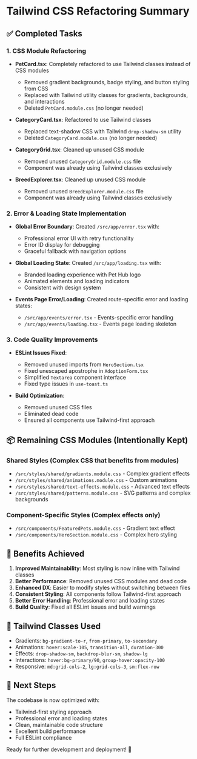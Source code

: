 # Tailwind CSS Refactoring Summary

## ✅ Completed Tasks

### 1. CSS Module Refactoring
- **PetCard.tsx**: Completely refactored to use Tailwind classes instead of CSS modules
  - Removed gradient backgrounds, badge styling, and button styling from CSS
  - Replaced with Tailwind utility classes for gradients, backgrounds, and interactions
  - Deleted `PetCard.module.css` (no longer needed)

- **CategoryCard.tsx**: Refactored to use Tailwind classes
  - Replaced text-shadow CSS with Tailwind `drop-shadow-sm` utility
  - Deleted `CategoryCard.module.css` (no longer needed)

- **CategoryGrid.tsx**: Cleaned up unused CSS module
  - Removed unused `CategoryGrid.module.css` file
  - Component was already using Tailwind classes exclusively

- **BreedExplorer.tsx**: Cleaned up unused CSS module
  - Removed unused `BreedExplorer.module.css` file
  - Component was already using Tailwind classes exclusively

### 2. Error & Loading State Implementation
- **Global Error Boundary**: Created `/src/app/error.tsx` with:
  - Professional error UI with retry functionality
  - Error ID display for debugging
  - Graceful fallback with navigation options

- **Global Loading State**: Created `/src/app/loading.tsx` with:
  - Branded loading experience with Pet Hub logo
  - Animated elements and loading indicators
  - Consistent with design system

- **Events Page Error/Loading**: Created route-specific error and loading states:
  - `/src/app/events/error.tsx` - Events-specific error handling
  - `/src/app/events/loading.tsx` - Events page loading skeleton

### 3. Code Quality Improvements
- **ESLint Issues Fixed**:
  - Removed unused imports from `HeroSection.tsx`
  - Fixed unescaped apostrophe in `AdoptionForm.tsx`
  - Simplified `Textarea` component interface
  - Fixed type issues in `use-toast.ts`

- **Build Optimization**:
  - Removed unused CSS files
  - Eliminated dead code
  - Ensured all components use Tailwind-first approach

## 📦 Remaining CSS Modules (Intentionally Kept)

### Shared Styles (Complex CSS that benefits from modules)
- `/src/styles/shared/gradients.module.css` - Complex gradient effects
- `/src/styles/shared/animations.module.css` - Custom animations
- `/src/styles/shared/text-effects.module.css` - Advanced text effects
- `/src/styles/shared/patterns.module.css` - SVG patterns and complex backgrounds

### Component-Specific Styles (Complex effects only)
- `/src/components/FeaturedPets.module.css` - Gradient text effect
- `/src/components/HeroSection.module.css` - Complex hero styling

## 🎯 Benefits Achieved

1. **Improved Maintainability**: Most styling is now inline with Tailwind classes
2. **Better Performance**: Removed unused CSS modules and dead code
3. **Enhanced DX**: Easier to modify styles without switching between files
4. **Consistent Styling**: All components follow Tailwind-first approach
5. **Better Error Handling**: Professional error and loading states
6. **Build Quality**: Fixed all ESLint issues and build warnings

## 🔧 Tailwind Classes Used

- Gradients: `bg-gradient-to-r`, `from-primary`, `to-secondary`
- Animations: `hover:scale-105`, `transition-all`, `duration-300`
- Effects: `drop-shadow-sm`, `backdrop-blur-sm`, `shadow-lg`
- Interactions: `hover:bg-primary/90`, `group-hover:opacity-100`
- Responsive: `md:grid-cols-2`, `lg:grid-cols-3`, `sm:flex-row`

## 🚀 Next Steps

The codebase is now optimized with:
- Tailwind-first styling approach
- Professional error and loading states
- Clean, maintainable code structure
- Excellent build performance
- Full ESLint compliance

Ready for further development and deployment! 🎉
